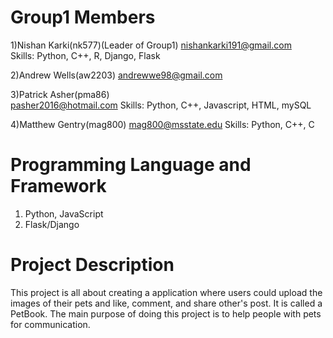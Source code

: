 # Group1 Members
1)Nishan Karki(nk577)(Leader of Group1)
nishankarki191@gmail.com    
Skills:  Python, C++, R, Django, Flask


2)Andrew Wells(aw2203)
andrewwe98@gmail.com

3)Patrick Asher(pma86)  
pasher2016@hotmail.com 
Skills: Python, C++, Javascript, HTML, mySQL

4)Matthew Gentry(mag800) 
mag800@msstate.edu
Skills: Python, C++, C

# Programming Language and Framework
1) Python, JavaScript
2) Flask/Django

# Project Description

This project is all about creating a application where users could upload the images of their pets and like, comment, and share other's post. It is called a PetBook. The main purpose of doing this project is to help people with pets for communication.
